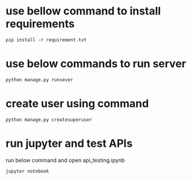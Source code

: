 # use bellow command to install requirements

```
pip install -r requirement.txt
```

# use below commands to run server
```
python manage.py runsever
```

# create user using command
```
python manage.py createsuperuser
```

# run jupyter and test APIs

run below command and open api_testing.ipynb
```
jupyter notebook
```